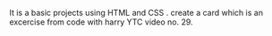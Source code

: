 It is a basic projects using HTML and CSS . 
create a card which is an excercise from code with harry YTC video no. 29.